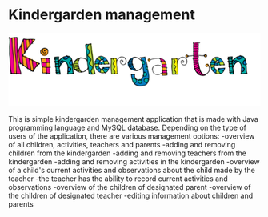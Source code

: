 #                                                        Kindergarden management

![readme](/src/main/resources/img/readme.png)

This is simple kindergarden management application that is made with Java programming language and MySQL database. Depending on the type of users of the application, there are various management options:
-overview of all children, activities, teachers and parents
-adding and removing children from the kindergarden
-adding and removing teachers from the kindergarden
-adding and removing activities in the kindergarden
-overview of a child's current activities and observations about the child made by the teacher
-the teacher has the ability to record current activities and observations
-overview of the children of designated parent
-overview of the children of designated teacher
-editing information about children and parents
